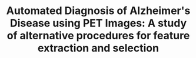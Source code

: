 ---
id:             2013-lbp
title:          "Automated Diagnosis of Alzheimer's Disease using PET Images: A study of alternative procedures for feature extraction and selection"
authors:        <b>Pedro Morgado</b>
venue:          Master Thesis, Instituto Superior Tecnico, Lisboa, Portugal.
year:           "2013"
thumbnail:      assets/publications/2012-msc-thesis/thumbnail.png
links:
    pdf:        assets/publications/2012-msc-thesis/Thesis_PedroMorgado.pdf
    bibtex:     assets/publications/2012-msc-thesis/ref.bib
    summary:    assets/publications/2012-msc-thesis/Thesis_Summary.pdf
---